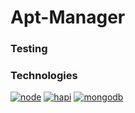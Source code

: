 # Apt-Manager

### Testing


### Technologies

[![node](https://img.shields.io/badge/node-0.12.x-blue.svg)](https://nodejs.org/)
[![hapi](https://img.shields.io/badge/hapi-8.4.0-red.svg)](http://hapijs.com/)
[![mongodb](https://img.shields.io/badge/mongodb-3.0.2-yellow.svg)](http://www.mongodb.org/)
